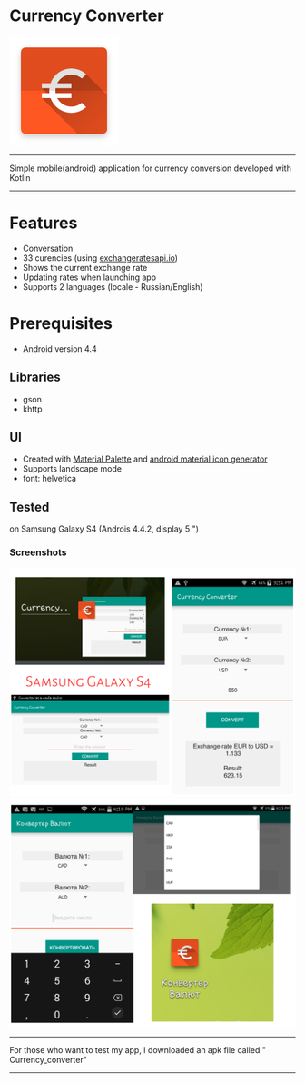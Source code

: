 # Currency Converter

![Illustration](https://github.com/miracaptured/Currency_converter/blob/master/app/src/main/res/mipmap-xxxhdpi/ic_launcher.png)
***
Simple mobile(android) application for currency conversion developed with Kotlin
****

# Features
 - Conversation
 - 33 curencies (using [exchangeratesapi.io](https://exchangeratesapi.io/))
- Shows the current exchange rate
- Updating rates when launching app
- Supports 2 languages (locale - Russian/English)
  
# Prerequisites
- Android version 4.4
   
## Libraries
- gson
- khttp
  
##  UI
- Created with [Material Palette](https://www.materialpalette.com/teal/deep-orange) and [ android material icon generator](https://android-material-icon-generator.bitdroid.de/)
- Supports landscape mode
- font: helvetica
  
## Tested 
 on Samsung Galaxy S4 (Androis 4.4.2, display 5 ")

### Screenshots 
![Illustration](https://github.com/miracaptured/Currency_converter/blob/master/screen1.png)
![Illustration](https://github.com/miracaptured/Currency_converter/blob/master/screen2.png)

***
For those who want to test my app, I downloaded an apk file called " Currency_converter"
***
